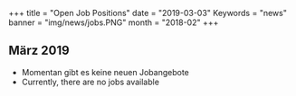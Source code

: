 +++
title = "Open Job Positions"
date = "2019-03-03"
Keywords = "news"
banner = "img/news/jobs.PNG"
month = "2018-02"
+++
<!--more-->

## März 2019

- Momentan gibt es keine neuen Jobangebote
- Currently, there are no jobs available